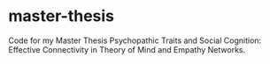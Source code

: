 # master-thesis
Code for my Master Thesis Psychopathic Traits and Social Cognition: Effective Connectivity in Theory of Mind and Empathy Networks.
